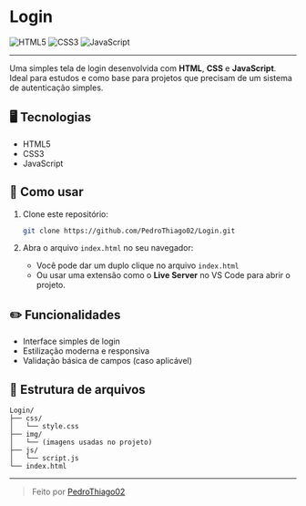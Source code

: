 # Login

![HTML5](https://img.shields.io/badge/HTML5-E34F26?style=for-the-badge&logo=html5&logoColor=white)
![CSS3](https://img.shields.io/badge/CSS3-1572B6?style=for-the-badge&logo=css3&logoColor=white)
![JavaScript](https://img.shields.io/badge/JavaScript-F7DF1E?style=for-the-badge&logo=javascript&logoColor=black)

---

Uma simples tela de login desenvolvida com **HTML**, **CSS** e **JavaScript**.  
Ideal para estudos e como base para projetos que precisam de um sistema de autenticação simples.

## 🖥️ Tecnologias

- HTML5
- CSS3
- JavaScript

## 🚀 Como usar

1. Clone este repositório:
   ```bash
   git clone https://github.com/PedroThiago02/Login.git
   ```

2. Abra o arquivo `index.html` no seu navegador:
   - Você pode dar um duplo clique no arquivo `index.html`
   - Ou usar uma extensão como o **Live Server** no VS Code para abrir o projeto.

## ✏️ Funcionalidades

- Interface simples de login
- Estilização moderna e responsiva
- Validação básica de campos (caso aplicável)

## 📂 Estrutura de arquivos

```
Login/
├── css/
│   └── style.css
├── img/
│   └── (imagens usadas no projeto)
├── js/
│   └── script.js
└── index.html
```

---

> Feito por [PedroThiago02](https://github.com/PedroThiago02)
